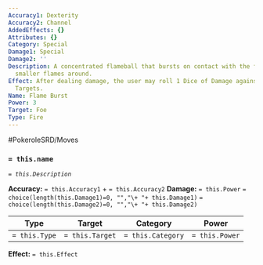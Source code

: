 ```yaml
---
Accuracy1: Dexterity
Accuracy2: Channel
AddedEffects: {}
Attributes: {}
Category: Special
Damage1: Special
Damage2: ''
Description: A concentrated flameball that bursts on contact with the foe, scattering
  smaller flames around.
Effect: After dealing damage, the user may roll 1 Dice of Damage against two other
  Targets.
Name: Flame Burst
Power: 3
Target: Foe
Type: Fire
---
```


#PokeroleSRD/Moves

### `= this.name` 
*`= this.Description`*

**Accuracy:** `= this.Accuracy1` + `= this.Accuracy2`
**Damage:** `= this.Power` `= choice(length(this.Damage1)=0, "","\+ "+ this.Damage1)` `= choice(length(this.Damage2)=0, "","\+ "+ this.Damage2)`

| Type          | Target          | Category          | Power          |
| ------------- | --------------- | ----------------  | -------------- |
| `= this.Type` | `= this.Target` | `= this.Category` | `= this.Power` | 

**Effect:** `= this.Effect`